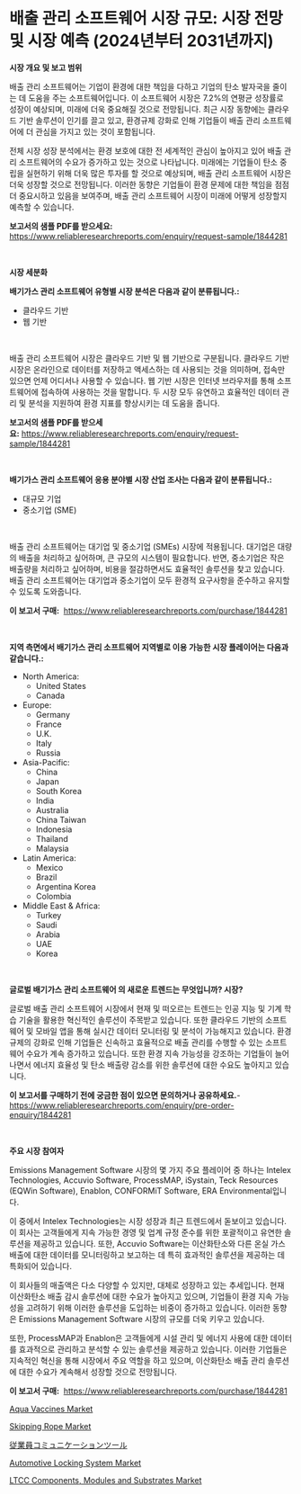 <p><h1>배출 관리 소프트웨어 시장 규모: 시장 전망 및 시장 예측 (2024년부터 2031년까지)</h1></p><p><strong>시장 개요 및 보고 범위</strong></p>
<p><p>배출 관리 소프트웨어는 기업이 환경에 대한 책임을 다하고 기업의 탄소 발자국을 줄이는 데 도움을 주는 소프트웨어입니다. 이 소프트웨어 시장은 7.2%의 연평균 성장률로 성장이 예상되며, 미래에 더욱 중요해질 것으로 전망됩니다. 최근 시장 동향에는 클라우드 기반 솔루션이 인기를 끌고 있고, 환경규제 강화로 인해 기업들이 배출 관리 소프트웨어에 더 관심을 가지고 있는 것이 포함됩니다.</p><p>전체 시장 성장 분석에서는 환경 보호에 대한 전 세계적인 관심이 높아지고 있어 배출 관리 소프트웨어의 수요가 증가하고 있는 것으로 나타납니다. 미래에는 기업들이 탄소 중립을 실현하기 위해 더욱 많은 투자를 할 것으로 예상되며, 배출 관리 소프트웨어 시장은 더욱 성장할 것으로 전망됩니다. 이러한 동향은 기업들이 환경 문제에 대한 책임을 점점 더 중요시하고 있음을 보여주며, 배출 관리 소프트웨어 시장이 미래에 어떻게 성장할지 예측할 수 있습니다.</p></p>
<p><strong>보고서의 샘플 PDF를 받으세요:</strong> <a href="https://www.reliableresearchreports.com/enquiry/request-sample/1844281">https://www.reliableresearchreports.com/enquiry/request-sample/1844281</a></p>
<p>&nbsp;</p>
<p><strong>시장 세분화</strong></p>
<p><strong>배기가스 관리 소프트웨어 유형별 시장 분석은 다음과 같이 분류됩니다.:</strong></p>
<p><ul><li>클라우드 기반</li><li>웹 기반</li></ul></p>
<p>&nbsp;</p>
<p><p>배출 관리 소프트웨어 시장은 클라우드 기반 및 웹 기반으로 구분됩니다. 클라우드 기반 시장은 온라인으로 데이터를 저장하고 액세스하는 데 사용되는 것을 의미하며, 접속만 있으면 언제 어디서나 사용할 수 있습니다. 웹 기반 시장은 인터넷 브라우저를 통해 소프트웨어에 접속하여 사용하는 것을 말합니다. 두 시장 모두 유연하고 효율적인 데이터 관리 및 분석을 지원하여 환경 지표를 향상시키는 데 도움을 줍니다.</p></p>
<p><strong>보고서의 샘플 PDF를 받으세요:</strong>&nbsp;<a href="https://www.reliableresearchreports.com/enquiry/request-sample/1844281">https://www.reliableresearchreports.com/enquiry/request-sample/1844281</a></p>
<p>&nbsp;</p>
<p><strong> 배기가스 관리 소프트웨어 응용 분야별 시장 산업 조사는 다음과 같이 분류됩니다.:</strong></p>
<p><ul><li>대규모 기업</li><li>중소기업 (SME)</li></ul></p>
<p>&nbsp;</p>
<p><p>배출 관리 소프트웨어는 대기업 및 중소기업 (SMEs) 시장에 적용됩니다. 대기업은 대량의 배출을 처리하고 싶어하며, 큰 규모의 시스템이 필요합니다. 반면, 중소기업은 작은 배출량을 처리하고 싶어하며, 비용을 절감하면서도 효율적인 솔루션을 찾고 있습니다. 배출 관리 소프트웨어는 대기업과 중소기업이 모두 환경적 요구사항을 준수하고 유지할 수 있도록 도와줍니다.</p></p>
<p><strong>이 보고서 구매:</strong>&nbsp; <a href="https://www.reliableresearchreports.com/purchase/1844281">https://www.reliableresearchreports.com/purchase/1844281</a></p>
<p>&nbsp;</p>
<p><strong>지역 측면에서 배기가스 관리 소프트웨어 지역별로 이용 가능한 시장 플레이어는 다음과 같습니다.:</strong></p>
<p><ul>
    <li>
        North America:
        <ul>
            <li>United States</li>
            <li>Canada</li>
        </ul>
    </li>
    <li>
        Europe:
        <ul>
            <li>Germany</li>
            <li>France</li>
            <li>U.K.</li>
            <li>Italy</li>
            <li>Russia</li>
        </ul>
    </li>
    <li>
        Asia-Pacific:
        <ul>
            <li>China</li>
            <li>Japan</li>
            <li>South Korea</li>
            <li>India</li>
            <li>Australia</li>
            <li>China Taiwan</li>
            <li>Indonesia</li>
            <li>Thailand</li>
            <li>Malaysia</li>
        </ul>
    </li>
    <li>
        Latin America:
        <ul>
            <li>Mexico</li>
            <li>Brazil</li>
            <li>Argentina Korea</li>
            <li>Colombia</li>
        </ul>
    </li>
    <li>
        Middle East & Africa:
        <ul>
            <li>Turkey</li>
            <li>Saudi</li>
            <li>Arabia</li>
            <li>UAE</li>
            <li>Korea</li>
        </ul>
    </li>
    </ul></p>
<p>&nbsp;</p>
<p><strong>글로벌 배기가스 관리 소프트웨어 의 새로운 트렌드는 무엇입니까? 시장?</strong></p>
<p><p>글로벌 배출 관리 소프트웨어 시장에서 현재 및 떠오르는 트렌드는 인공 지능 및 기계 학습 기술을 활용한 혁신적인 솔루션이 주목받고 있습니다. 또한 클라우드 기반의 소프트웨어 및 모바일 앱을 통해 실시간 데이터 모니터링 및 분석이 가능해지고 있습니다. 환경 규제의 강화로 인해 기업들은 신속하고 효율적으로 배출 관리를 수행할 수 있는 소프트웨어 수요가 계속 증가하고 있습니다. 또한 환경 지속 가능성을 강조하는 기업들이 늘어나면서 에너지 효율성 및 탄소 배출량 감소를 위한 솔루션에 대한 수요도 높아지고 있습니다.</p></p>
<p><strong>이 보고서를 구매하기 전에 궁금한 점이 있으면 문의하거나 공유하세요.</strong>- <a href="https://www.reliableresearchreports.com/enquiry/pre-order-enquiry/1844281">https://www.reliableresearchreports.com/enquiry/pre-order-enquiry/1844281</a></p>
<p>&nbsp;</p>
<p><strong>주요 시장 참여자</strong></p>
<p><p>Emissions Management Software 시장의 몇 가지 주요 플레이어 중 하나는 Intelex Technologies, Accuvio Software, ProcessMAP, iSystain, Teck Resources (EQWin Software), Enablon, CONFORMiT Software, ERA Environmental입니다. </p><p>이 중에서 Intelex Technologies는 시장 성장과 최근 트렌드에서 돋보이고 있습니다. 이 회사는 고객들에게 지속 가능한 경영 및 업계 규정 준수를 위한 포괄적이고 유연한 솔루션을 제공하고 있습니다. 또한, Accuvio Software는 이산화탄소와 다른 온실 가스 배출에 대한 데이터를 모니터링하고 보고하는 데 특히 효과적인 솔루션을 제공하는 데 특화되어 있습니다.</p><p>이 회사들의 매출액은 다소 다양할 수 있지만, 대체로 성장하고 있는 추세입니다. 현재 이산화탄소 배출 감시 솔루션에 대한 수요가 높아지고 있으며, 기업들이 환경 지속 가능성을 고려하기 위해 이러한 솔루션을 도입하는 비중이 증가하고 있습니다. 이러한 동향은 Emissions Management Software 시장의 규모를 더욱 키우고 있습니다.</p><p>또한, ProcessMAP과 Enablon은 고객들에게 시설 관리 및 에너지 사용에 대한 데이터를 효과적으로 관리하고 분석할 수 있는 솔루션을 제공하고 있습니다. 이러한 기업들은 지속적인 혁신을 통해 시장에서 주요 역할을 하고 있으며, 이산화탄소 배출 관리 솔루션에 대한 수요가 계속해서 성장할 것으로 전망됩니다.</p></p>
<p><strong>이 보고서 구매:</strong>&nbsp;&nbsp;<a href="https://www.reliableresearchreports.com/purchase/1844281">https://www.reliableresearchreports.com/purchase/1844281</a></p>
<p><p><a href="https://github.com/provorikovar/Market-Research-Report-List-3/blob/main/aqua-vaccines-market.md">Aqua Vaccines Market</a></p><p><a href="https://view.publitas.com/reportprime-1/skipping-rope-market-size-growth-outlook-from-2024-to-2031-projecting-at-markets-trends-analysis-by-application-regional-outlook-and-revenue/">Skipping Rope Market</a></p><p><a href="https://github.com/mreklxf44233/Market-Research-Report-List-1/blob/main/6641825185545.md">従業員コミュニケーションツール</a></p><p><a href="https://meowing-canidae-761.notion.site/Automotive-Locking-System-Market-Research-Report-Provides-thorough-Industry-Overview-which-offers-a-14f91ba57e9d45e59acb287a4a16563f">Automotive Locking System Market</a></p><p><a href="https://github.com/CliffMedina6/Market-Research-Report-List-3/blob/main/ltcc-components-modules-and-substrates-market.md">LTCC Components, Modules and Substrates Market</a></p></p>
